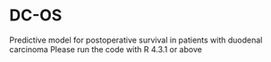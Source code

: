 # DC-OS
Predictive model for postoperative survival in patients with duodenal carcinoma
Please run the code with R 4.3.1 or above
